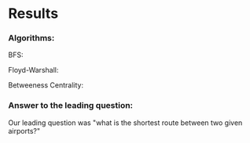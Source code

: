 # Results

### Algorithms:  

BFS:  

Floyd-Warshall:  

Betweeness Centrality:  

### Answer to the leading question:  
Our leading question was "what is the shortest route between two given airports?" 
